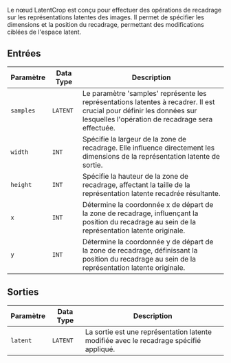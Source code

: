 
Le nœud LatentCrop est conçu pour effectuer des opérations de recadrage sur les représentations latentes des images. Il permet de spécifier les dimensions et la position du recadrage, permettant des modifications ciblées de l'espace latent.

## Entrées

| Paramètre | Data Type | Description |
|-----------|-------------|-------------|
| `samples` | `LATENT`    | Le paramètre 'samples' représente les représentations latentes à recadrer. Il est crucial pour définir les données sur lesquelles l'opération de recadrage sera effectuée. |
| `width`   | `INT`       | Spécifie la largeur de la zone de recadrage. Elle influence directement les dimensions de la représentation latente de sortie. |
| `height`  | `INT`       | Spécifie la hauteur de la zone de recadrage, affectant la taille de la représentation latente recadrée résultante. |
| `x`       | `INT`       | Détermine la coordonnée x de départ de la zone de recadrage, influençant la position du recadrage au sein de la représentation latente originale. |
| `y`       | `INT`       | Détermine la coordonnée y de départ de la zone de recadrage, définissant la position du recadrage au sein de la représentation latente originale. |

## Sorties

| Paramètre | Data Type | Description |
|-----------|-------------|-------------|
| `latent`  | `LATENT`    | La sortie est une représentation latente modifiée avec le recadrage spécifié appliqué. |
